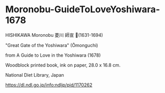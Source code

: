 # Moronobu-GuideToLoveYoshiwara-1678

HISHIKAWA Moronobu 菱川 師宣 (1631-1694)

"Great Gate of the Yoshiwara" (Ōmonguchi) 

from A Guide to Love in the Yoshiwara (1678) 

Woodblock printed book, ink on paper, 28.0 x 16.8 cm. 

National Diet Library, Japan

https://dl.ndl.go.jp/info:ndljp/pid/1170262
